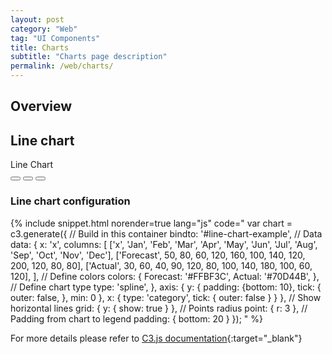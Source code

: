 ```yaml
---
layout: post
category: "Web"
tag: "UI Components"
title: Charts
subtitle: "Charts page description"
permalink: /web/charts/
---
```



<!-- Load c3.css -->
<link href="{{ site.baseurl }}/c3-charts/c3.min.css" rel="stylesheet">

<!-- Load d3.js and c3.js -->
<script src="https://d3js.org/d3.v5.min.js"></script>
<script src="{{ site.baseurl }}/c3-charts/c3.min.js"></script>


## Overview

## Line chart

<div class="card">
  <!-- Card Header -->
  <div class="card-header">
    <div class="card-header-title">Line Chart</div>
    <div class="card-header-actions">
      <button class="button-icon" data-tooltip-top="Action title">
        <i class="icn icn-Filter-Sliders"></i>
      </button>
      <button class="button-icon" data-tooltip-top="Action title">
        <i class="icn icn-Refresh"></i>
      </button>
      <button class="button-icon" data-tooltip-top="Action title">
        <i class="icn icn-Open"></i>
      </button>
    </div>
  </div>
  <!-- Card Content -->
  <div class="card-content">
    <div id="line-chart-example"></div>
  </div>
</div>


<script type="text/javascript">
  var chart = c3.generate({
    bindto: '#line-chart-example',
    data: {
      x: 'x',
      columns: [
          ['x', 'Jan', 'Feb', 'Mar', 'Apr', 'May', 'Jun', 'Jul', 'Aug', 'Sep', 'Oct', 'Nov', 'Dec'],
          ['Forecast', 50, 80, 60, 120, 160, 100, 140, 120, 200, 120, 80, 80],
          ['Actual', 30, 60, 40, 90, 120, 80, 100, 140, 180, 100, 60, 120],
      ],
      colors: {
        Forecast: '#FFBF3C',
        Actual: '#70D44B',
      },
      type: 'spline',
    },
    axis: {
      y: {
        padding: {bottom: 10},
        tick: {
          outer: false,
        },
        min: 0
      },
      x: {
        type: 'category',
        tick: {
          outer: false
        }
      }
    },
    grid: {
      y: {
        show: true
      }
    },
    point: {
      r: 3
    },
    padding: {
      bottom: 20
    }
  });
</script>

<p></p>

### Line chart configuration

{% include snippet.html norender=true lang="js" code="
var chart = c3.generate({
  // Build in this container
  bindto: '#line-chart-example',
  // Data
  data: {
    x: 'x',
    columns: [
        ['x', 'Jan', 'Feb', 'Mar', 'Apr', 'May', 'Jun', 'Jul', 'Aug', 'Sep', 'Oct', 'Nov', 'Dec'],
        ['Forecast', 50, 80, 60, 120, 160, 100, 140, 120, 200, 120, 80, 80],
        ['Actual', 30, 60, 40, 90, 120, 80, 100, 140, 180, 100, 60, 120],
    ],
    // Define colors
    colors: {
      Forecast: '#FFBF3C',
      Actual: '#70D44B',
    },
    // Define chart type
    type: 'spline',
  },
  axis: {
    y: {
      padding: {bottom: 10},
      tick: {
        outer: false,
      },
      min: 0
    },
    x: {
      type: 'category',
      tick: {
        outer: false
      }
    }
  },
  // Show horizontal lines
  grid: {
    y: {
      show: true
    }
  },
  // Points radius
  point: {
    r: 3
  },
  // Padding from chart to legend
  padding: {
    bottom: 20
  }
});
" %}


<p></p>

For more details please refer to [C3.js documentation](https://c3js.org){:target="_blank"}
